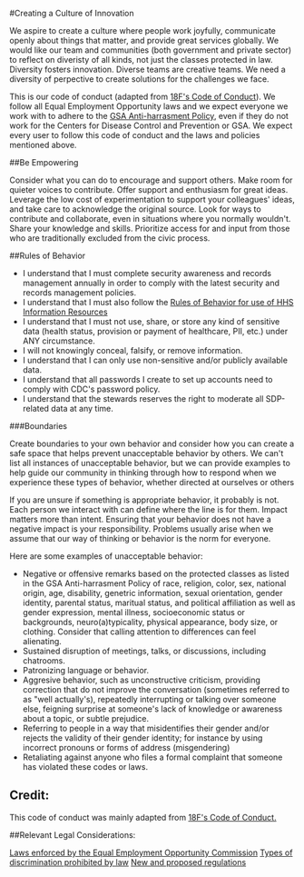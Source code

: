 #Creating a Culture of Innovation 

We aspire to create a culture where people work joyfully, communicate openly about things that matter, and 
provide great services globally. We would like our team and communities (both government and private sector)
to reflect on diveristy of all kinds, not just the classes protected in law. Diversity fosters innovation. 
Diverse teams are creative teams. We need a diversity of perpective to create solutions for the challenges
we face. 
    
This is our code of conduct (adapted from [18F's Code of Conduct](https://github.com/18F/code-of-conduct)). 
We follow all Equal Employment Opportunity laws and we expect everyone we work with to adhere to the [GSA Anti-harrasment Policy](http://www.gsa.gov/portal/directive/d0/content/512516), even if they do not work for the Centers for Disease Control 
and Prevention or GSA. We expect every user to follow this code of conduct and the laws and policies mentioned above.
    
##Be Empowering 
  
Consider what you can do to encourage and support others. Make room for quieter voices to contribute. Offer support 
and enthusiasm for great ideas. Leverage the low cost of experimentation to support your colleagues' ideas, and take 
care to acknowledge the original source. Look for ways to contribute and collaborate, even in situations where you 
normally wouldn't. Share your knowledge and skills. Prioritize access for and input from those who are traditionally 
excluded from the civic process. 


##Rules of Behavior

 * I understand that I must complete security awareness and records management annually in order to comply with the 
   latest security and records management policies. 
 * I understand that I must also follow the [Rules of Behavior for use of HHS Information Resources](http://www.hhs.gov/ocio/policy/hhs-rob.html) 
 * I understand that I must not use, share, or store any kind of sensitive data (health status, provision or payment 
   of healthcare, PII, etc.) under ANY circumstance. 
 * I will not knowingly conceal, falsify, or remove information. 
 * I understand that I can only use non-sensitive and/or publicly available data. 
 * I understand that all passwords I create to set up accounts need to comply with CDC's password policy. 
 * I understand that the stewards reserves the right to moderate all SDP-related data at any time. 

###Boundaries 

Create boundaries to your own behavior and consider how you can create a safe space that helps prevent unacceptable
behavior by others. We can't list all instances of unacceptable behavior, but we can provide examples to help guide 
our community in thinking through how to respond when we experience these types of behavior, whether directed at 
ourselves or others 

If you are unsure if something is appropriate behavior, it probably is not. Each person we interact with can define
where the line is for them. Impact matters more than intent. Ensuring that your behavior does not have a negative impact
is your responsibility. Problems usually arise when we assume that our way of thinking or behavior is the norm for everyone. 
    

Here are some examples of unacceptable behavior: 
 * Negative or offensive remarks based on the protected classes as listed in the GSA Anti-harrasment Policy of
   race, religion, color, sex, national origin, age, disability, genetric information, sexual orientation, gender
   identity, parental status, maritual status, and political affiliation as well as gender expression, mental 
   illness, socioeconomic status or backgrounds, neuro(a)typicality, physical appearance, body size, or clothing. 
   Consider that calling attention to differences can feel alienating. 
 * Sustained disruption of meetings, talks, or discussions, including chatrooms. 
 * Patronizing language or behavior.
 * Aggresive behavior, such as unconstructive criticism, providing correction that do not improve the conversation 
   (sometimes referred to as "well actually's), repeatedly interrupting or talking over someone else, feigning 
    surprise at someone's lack of knowledge or awareness about a topic, or subtle prejudice. 
 * Referring to people in a way that misidentifies their gender and/or rejects the validity of their gender 
   identity; for instance by using incorrect pronouns or forms of address (misgendering) 
 * Retaliating against anyone who files a formal complaint that someone has violated these codes or laws. 

## Credit: 
This code of conduct was mainly adapted from [18F's Code of Conduct.](https://github.com/18F/code-of-conduct)  

##Relevant Legal Considerations: 

[Laws enforced by the Equal Employment Opportunity Commission](http://www.eeoc.gov/laws/statutes/index.cfm) 
[Types of discrimination prohibited by law](http://www.eeoc.gov/laws/types) 
[New and proposed regulations](http://www.eeoc.gov/laws/regulations/index.cfm) 

  
          
          
